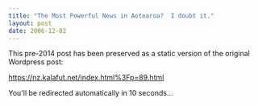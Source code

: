 ```yaml
---
title: "The Most Powerful News in Aotearoa?  I doubt it."
layout: post
date: 2006-12-02
---
```


This pre-2014 post has been preserved as a static version of the original Wordpress post:

https://nz.kalafut.net/index.html%3Fp=89.html

You'll be redirected automatically in 10 seconds...

<head>
  <meta http-equiv="refresh" content="10;url=https://nz.kalafut.net/index.html%3Fp=89.html">
</head>

